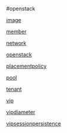 #openstack

[image](../openstack/image.md)
[member](../openstack/member.md)
[network](../openstack/network.md)
[openstack](../openstack/openstack.md)
[placementpolicy](../openstack/placementpolicy.md)
[pool](../openstack/pool.md)
[tenant](../openstack/tenant.md)
[vip](../openstack/vip.md)
[vipdiameter](../openstack/vipdiameter.md)
[vipsessionpersistence](../openstack/vipsessionpersistence.md)


